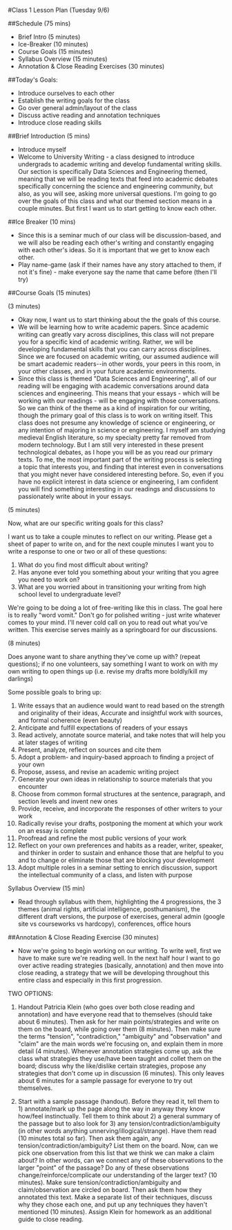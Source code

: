 #Class 1 Lesson Plan (Tuesday 9/6)

##Schedule (75 mins)
- Brief Intro (5 minutes)
- Ice-Breaker (10 minutes)
- Course Goals (15 minutes)
- Syllabus Overview (15 minutes)
- Annotation & Close Reading Exercises (30 minutes)

##Today's Goals:
- Introduce ourselves to each other
- Establish the writing goals for the class
- Go over general admin/layout of the class
- Discuss active reading and annotation techniques
- Introduce close reading skills

##Brief Introduction (5 mins)
- Introduce myself
- Welcome to University Writing - a class designed to introduce undergrads to academic writing and develop fundamental writing skills. Our section is specifically Data Sciences and Engineering themed, meaning that we will be reading texts that feed into academic debates specifically concerning the science and engineering community, but also, as you will see, asking more universal questions. I'm going to go over the goals of this class and what our themed section means in a couple minutes. But first I want us to start getting to know each other.

##Ice Breaker (10 mins)
- Since this is a seminar much of our class will be discussion-based, and we will also be reading each other's writing and constantly engaging with each other's ideas. So it is important that we get to know each other.
- Play name-game (ask if their names have any story attached to them, if not it's fine) - make everyone say the name that came before (then I'll try)

##Course Goals (15 minutes)

(3 minutes)

- Okay now, I want us to start thinking about the the goals of this course.
- We will be learning how to write academic papers. Since academic writing can greatly vary across disciplines, this class will not prepare you for a specific kind of academic writing. Rather, we will be developing fundamental skills that you can carry across disciplines. Since we are focused on academic writing, our assumed audience will be smart academic readers--in other words, your peers in this room, in your other classes, and in your future academic environments.
- Since this class is themed "Data Sciences and Engineering", all of our reading will be engaging with academic conversations around data sciences and engineering. This means that your essays - which will be working with our readings - will be engaging with those conversations. So we can think of the theme as a kind of inspiration for our writing, though the primary goal of this class is to work on writing itself. This class does not presume any knowledge of science or engineering, or any intention of majoring in science or engineering. I myself am studying medieval English literature, so my specialty pretty far removed from modern technology. But I am still very interested in these present technological debates, as I hope you will be as you read our primary texts. To me, the most important part of the writing process is selecting a topic that interests you, and finding that interest even in conversations that you might never have considered interesting before. So, even if you have no explicit interest in data science or engineering, I am confident you will find something interesting in our readings and discussions to passionately write about in your essays.

(5 minutes)

Now, what are our specific writing goals for this class?

I want us to take a couple minutes to reflect on our writing. Please get a sheet of paper to write on, and for the next couple minutes I want you to write a response to one or two or all of these questions:

1) What do you find most difficult about writing?
2) Has anyone ever told you something about your writing that you agree you need to work on?
3) What are you worried about in transitioning your writing from high school level to undergraduate level?

We're going to be doing a lot of free-writing like this in class. The goal here is to really "word vomit." Don't go for polished writing - just write whatever comes to your mind. I'll never cold call on you to read out what you've written. This exercise serves mainly as a springboard for our discussions.

(8 minutes)

Does anyone want to share anything they've come up with? (repeat questions); if no one volunteers, say something I want to work on with my own writing to open things up (i.e. revise my drafts more boldly/kill my darlings)

Some possible goals to bring up:

1. Write essays that an audience would want to read based on the strength and originality of their ideas, Accurate and insightful work with sources, and formal coherence (even beauty)
2. Anticipate and fulfill expectations of readers of your essays
3. Read actively, annotate source material, and take notes that will help you at later stages of writing
4. Present, analyze, reflect on sources and cite them
5. Adopt a problem- and inquiry-based approach to finding a project of your own
6. Propose, assess, and revise an academic writing project
7. Generate your own ideas in relationship to source materials that you encounter
8. Choose from common formal structures at the sentence, paragraph, and section levels and invent new ones
9. Provide, receive, and incorporate the responses of other writers to your work
10. Radically revise your drafts, postponing the moment at which your work on an essay is complete
11. Proofread and refine the most public versions of your work
12. Reflect on your own preferences and habits as a reader, writer, speaker, and thinker in order to sustain and enhance those that are helpful to you and to change or eliminate those that are blocking your development
13. Adopt multiple roles in a seminar setting to enrich discussion, support the intellectual community of a class, and listen with purpose

Syllabus Overview (15 min)
- Read through syllabus with them, highlighting the 4 progressions, the 3 themes (animal rights, artificial intelligence, posthumanism), the different draft versions, the purpose of exercises, general admin (google site vs courseworks vs hardcopy), conferences, office hours

##Annotation & Close Reading Exercise (30 minutes)

- Now we're going to begin working on our writing. To write well, first we have to make sure we're reading well. In the next half hour I want to go over active reading strategies (basically, annotation) and then move into close reading, a strategy that we will be developing throughout this entire class and especially in this first progression.

TWO OPTIONS:

1) Handout Patricia Klein (who goes over both close reading and annotation) and have everyone read that to themselves (should take about 6 minutes). Then ask for her main points/strategies and write on them on the board, while going over them (8 minutes). Then make sure the terms "tension", "contradiction," "ambiguity" and "observation" and "claim" are the main words we're focusing on, and explain them in more detail (4 minutes). Whenever annotation strategies come up, ask the class what strategies they use/have been taught and collet them on the board; discuss why the like/dislike certain strategies, propose any strategies that don't come up in discussion (6 minutes). This only leaves about 6 minutes for a sample passage for everyone to try out themselves.

2) Start with a sample passage (handout). Before they read it, tell them to 1) annotate/mark up the page along the way in anyway they know how/feel instinctually. Tell them to think about 2) a general summary of the passage but to also look for 3) any tension/contradiction/ambiguity (in other words anything unnerving/illogical/strange). Have them read (10 minutes total so far). Then ask them again, any tension/contradiction/ambiguity? List them on the board. Now, can we pick one observation from this list that we think we can make a claim about? In other words, can we connect any of these observations to the larger "point" of the passage? Do any of these observations change/reinforce/complicate our understanding of the larger text? (10 minutes). Make sure tension/contradiction/ambiguity and claim/observation are circled on board. Then ask them how they annotated this text. Make a separate list of their techniques, discuss why they chose each one, and put up any techniques they haven't mentioned (10 minutes). Assign Klein for homework as an additional guide to close reading.
